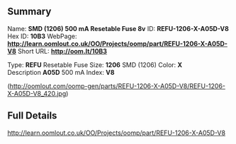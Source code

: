 

 ## Summary
Name: __SMD (1206) 500 mA Resetable Fuse 8v__
ID: __REFU-1206-X-A05D-V8__
Hex ID: __10B3__
WebPage: __http://learn.oomlout.co.uk/OO/Projects/oomp/part/REFU-1206-X-A05D-V8__
Short URL: __http://oom.lt/10B3__

Type: __REFU__ Resetable Fuse 
Size: __1206__ SMD (1206) 
Color: __X__  
Description __A05D__ 500 mA 
Index: __V8__


(http://oomlout.com/oomp-gen/parts/REFU-1206-X-A05D-V8/REFU-1206-X-A05D-V8_420.jpg)


 ## Full Details
 http://learn.oomlout.co.uk/OO/Projects/oomp/part/REFU-1206-X-A05D-V8














